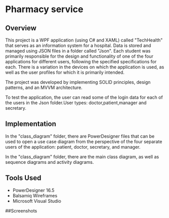 # Pharmacy service

## Overview

This project is a WPF application (using C# and XAML) called "TechHealth" that serves as an information system for a hospital. Data is stored and managed using JSON files in a folder called "Json". Each student was primarily responsible for the design and functionality of one of the four applications for different users, following the specified specifications for each. There is a variation in the devices on which the application is used, as well as the user profiles for which it is primarily intended.

The project was developed by implementing SOLID principles, design patterns, and an MVVM architecture.

To test the application, the user can read some of the login data for each of the users in the Json folder.User types: doctor,patient,manager and secretary.

## Implementation

In the "class_diagram" folder, there are PowerDesigner files that can be used to open a use case diagram from the perspective of the four separate users of the application: patient, doctor, secretary, and manager.

In the "class_diagram" folder, there are the main class diagram, as well as sequence diagrams and activity diagrams.

## Tools Used

- PowerDesigner 16.5
- Balsamiq Wireframes
- Microsoft Visual Studio

##Screenshots

